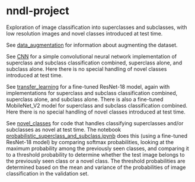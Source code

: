 # nndl-project

Exploration of image classification into superclasses and subclasses, with low resolution images and novel classes introduced at test time.  

See [data_augmentation](data_augmentation/) for information about augmenting the dataset.  

See [CNN](CNN/) for a simple convolutional neural network implementation of superclass and subclass classification combined, superclass alone, and subclass alone. Here there is no special handling of novel classes introduced at test time.    

See [transfer_learning](transfer_learning/) for a fine-tuned ResNet-18 model, again with implementations for superclass and subclass classification combined, superclass alone, and subclass alone. There is also a fine-tuned MobileNet_V2 model for superclass and subclass classification combined. Here there is no special handling of novel classes introduced at test time.    

See [novel_classes](novel_classes/) for code that handles classifying superclasses and/or subclasses as novel at test time.  The notebook [probabilistic_superclass_and_subclass.ipynb](novel_classes/probabilistic_superclass_and_subclass.ipynb) does this (using a fine-tuned ResNet-18 model) by comparing softmax probabilities, looking at the maximum probability among the previously seen classes, and comparing it to a threshold probability to determine whether the test image belongs to the previously seen class or a novel class. The threshold probabilities are determined based on the mean and variance of the probabilities of image classification in the validation set.   

